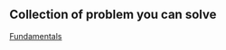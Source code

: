 ## Collection of problem you can solve

[Fundamentals](https://www.codewars.com/collections/javascript-learning-2)